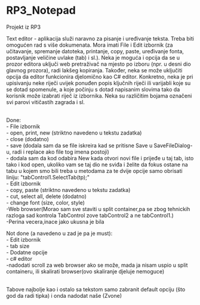 # RP3_Notepad
Projekt iz RP3<br />

Text editor - aplikacija služi naravno za pisanje i uređivanje teksta. Treba biti omogućen rad s više dokumenata. Mora imati File i Edit izbornik (za učitavanje, spremanje datoteka, printanje, copy, paste, uređivanje fonta, postavljanje veličine uvlake (tab) i sl.). Neka je moguća i opcija da se u prozor editora uključi web pretraživač na mjesto po izboru (npr. u desni dio glavnog prozora), radi lakšeg kopiranja. Također, neka se može uključiti opcija da editor funkcionira djelomično kao C# editor. Konkretno, neka je pri upisivanju neke riječi uvijek ponuđen popis ključnih riječi ili varijabli koje su se dotad spomenule, a koje počinju s dotad napisanim slovima tako da korisnik može izabrati riječ iz izbornika. Neka su različitim bojama označeni svi parovi vitičastih zagrada i sl.<br /><br />

Done:<br />
	- File izbornik<br />
		- open, print, new (striktno navedeno u tekstu zadatka)<br />
		- close (dodatno)<br />
		- save (dodala sam da se file iskreira kad se pritisne 
		Save u SaveFileDialog-u, radi i replace ako file tog imena
		postoji)<br />
		- dodala sam da kod odabira New kada otvori novi file i 
		prijeđe u taj tab, isto tako i kod open, ukoliko vam se 
		taj dio ne sviđa i želite da fokus ostane na tabu u kojem smo bili
		treba u metodama za te dvije opcije samo obrisati liniju: 
		"tabControl1.SelectTab(tp);"<br />
	- Edit izbornik<br />
		- copy, paste (striktno navedeno u tekstu zadatka)<br />
		- cut, select all, delete (dodatno)<br />
		- change font (size, color, style)<br />
	-Web browser(Morao sam sve staviti u split container,pa se zbog tehnickih razloga sad kontrola TabControl zove
	 tabControl2 a ne tabControl1.)<br />
	-Perina vecera,inace jako ukusna je bila<br />
	
	
Not done (a navedeno u zad je pa je must):<br />
	- Edit izbornik<br />
		- tab size<br />
	- Dodatne opcije<br />
		- c# editor<br />
		-nadodati scroll za web browser ako se može, mada ja nisam uspio u split containeru,
		 ili skalirati browser(ovo skaliranje djeluje nemoguce)<br /><br />
	
	
Tabove najbolje kao i ostalo sa tekstom samo zabranit default opciju (što god da radi tipka) i onda nadodat naše (Zvone)
